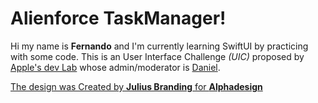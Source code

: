 # Alienforce TaskManager!
Hi my name is **Fernando** and I'm currently learning SwiftUI by practicing with some code. This is an User Interface Challenge *(UIC)* proposed by [Apple's dev Lab](https://www.instagram.com/appledevs_lab/) whose admin/moderator is [Daniel](https://www.instagram.com/iam_iosdev/).

[The design was Created by **Julius Branding** for **Alphadesign**](https://dribbble.com/shots/15699756-Task-Manager-App-Mobile-Design)


